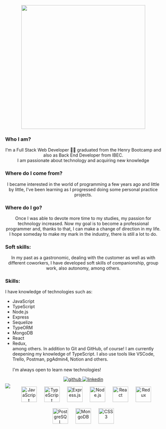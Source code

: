 <div align="center">
<img src="https://rishavanand.github.io/static/images/greetings.gif" align="center" style="width: 400px" />
</div>  
  



### Who I am?   
<div align="center">I'm a Full Stack Web Developer 🧑‍💻 graduated from the Henry Bootcamp and also as Back End Developer from IBEC. <br/> I am passionate about technology and acquiring new knowledge </div>  
  



### Where do I come from?  
<div align="center">I became interested in the world of programming a few years ago and little by little, I've been learning as I progressed doing some personal practice projects. </div>  
  



### Where do I go?    
<div align="center">Once I was able to devote more time to my studies, my passion for technology increased. Now my goal is to become a professional programmer and, thanks to that, I can make a change of direction in my life. I hope someday to make my mark in the industry, there is still a lot to do. </div>  
  



### Soft skills:   
<div align="center">In my past as a gastronomic, dealing with the customer as well as with different coworkers, I have developed soft skills of companionship, group work, also autonomy, among others.  </div>  
  



### Skills:  

I have knowledge of technologies such as: 
- JavaScript
- TypeScript
- Node.js
- Express
- Sequelize
- TypeORM
- MongoDB
- React
- Redux, <br/>among others. In addition to Git and GitHub, of course! I am currently deepening my knowledge of TypeScript. I also use tools like VSCode, Trello, Postman, pgAdmin4, Notion and others. <br/><br/>
I'm always open to learn new technologies!  
  

<div align="center">
<a href="https://github.com/lauracolof" target="_blank">
<img src=https://img.shields.io/badge/github-%2324292e.svg?&style=for-the-badge&logo=github&logoColor=white alt=github style="margin-bottom: 5px;" />
</a>
<a href="https://linkedin.com/in/lauracolof" target="_blank">
<img src=https://img.shields.io/badge/linkedin-%231E77B5.svg?&style=for-the-badge&logo=linkedin&logoColor=white alt=linkedin style="margin-bottom: 5px;" />
</a>  
</div>  
  

<img src="https://github-readme-stats.vercel.app/api/top-langs/?username=lauracolof&hide_border=true&layout=compact" align="left" />  

<div align="center">  
<a href="https://www.javascript.com/" target="_blank"><img style="margin: 10px" src="https://profilinator.rishav.dev/skills-assets/javascript-original.svg" alt="JavaScript" height="50" /></a>  
<a href="https://www.typescriptlang.org/" target="_blank"><img style="margin: 10px" src="https://profilinator.rishav.dev/skills-assets/typescript-original.svg" alt="TypeScript" height="50" /></a>  
<a href="https://expressjs.com/" target="_blank"><img style="margin: 10px" src="https://profilinator.rishav.dev/skills-assets/express-original-wordmark.svg" alt="Express.js" height="50" /></a>  
<a href="https://nodejs.org/" target="_blank"><img style="margin: 10px" src="https://profilinator.rishav.dev/skills-assets/nodejs-original-wordmark.svg" alt="Node.js" height="50" /></a>  
<a href="https://reactjs.org/" target="_blank"><img style="margin: 10px" src="https://profilinator.rishav.dev/skills-assets/react-original-wordmark.svg" alt="React" height="50" /></a>  
<a href="https://redux.js.org/" target="_blank"><img style="margin: 10px" src="https://profilinator.rishav.dev/skills-assets/redux-original.svg" alt="Redux" height="50" /></a>  
<a href="https://www.postgresql.org/" target="_blank"><img style="margin: 10px" src="https://profilinator.rishav.dev/skills-assets/postgresql-original-wordmark.svg" alt="PostgreSQL" height="50" /></a>  
<a href="https://www.mongodb.com/" target="_blank"><img style="margin: 10px" src="https://profilinator.rishav.dev/skills-assets/mongodb-original-wordmark.svg" alt="MongoDB" height="50" /></a>  
<a href="https://www.w3schools.com/css/" target="_blank"><img style="margin: 10px" src="https://profilinator.rishav.dev/skills-assets/css3-original-wordmark.svg" alt="CSS3" height="50" /></a>  
</div>  

<br/>  
